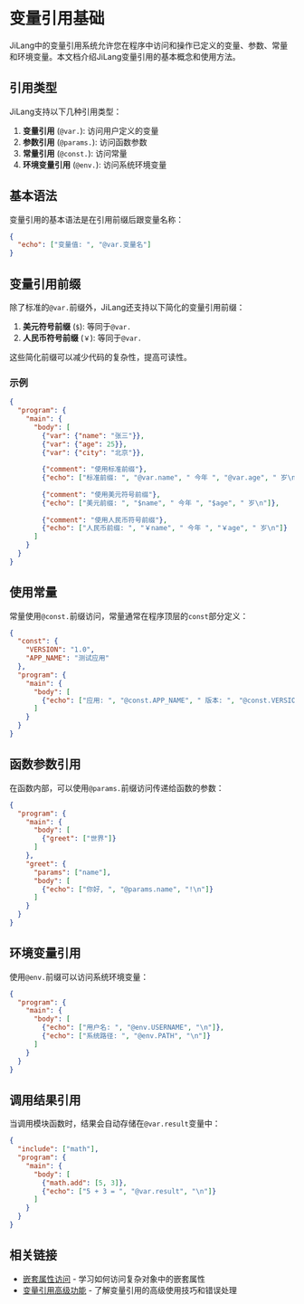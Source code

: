 # 变量引用基础

JiLang中的变量引用系统允许您在程序中访问和操作已定义的变量、参数、常量和环境变量。本文档介绍JiLang变量引用的基本概念和使用方法。

## 引用类型

JiLang支持以下几种引用类型：

1. **变量引用** (`@var.`): 访问用户定义的变量
2. **参数引用** (`@params.`): 访问函数参数
3. **常量引用** (`@const.`): 访问常量
4. **环境变量引用** (`@env.`): 访问系统环境变量

## 基本语法

变量引用的基本语法是在引用前缀后跟变量名称：

```json
{
  "echo": ["变量值: ", "@var.变量名"]
}
```

## 变量引用前缀

除了标准的`@var.`前缀外，JiLang还支持以下简化的变量引用前缀：

1. **美元符号前缀** (`$`): 等同于`@var.`
2. **人民币符号前缀** (`￥`): 等同于`@var.`

这些简化前缀可以减少代码的复杂性，提高可读性。

### 示例

```json
{
  "program": {
    "main": {
      "body": [
        {"var": {"name": "张三"}},
        {"var": {"age": 25}},
        {"var": {"city": "北京"}},
        
        {"comment": "使用标准前缀"},
        {"echo": ["标准前缀: ", "@var.name", " 今年 ", "@var.age", " 岁\n"]},
        
        {"comment": "使用美元符号前缀"},
        {"echo": ["美元前缀: ", "$name", " 今年 ", "$age", " 岁\n"]},
        
        {"comment": "使用人民币符号前缀"},
        {"echo": ["人民币前缀: ", "￥name", " 今年 ", "￥age", " 岁\n"]}
      ]
    }
  }
}
```

## 使用常量

常量使用`@const.`前缀访问，常量通常在程序顶层的`const`部分定义：

```json
{
  "const": {
    "VERSION": "1.0",
    "APP_NAME": "测试应用"
  },
  "program": {
    "main": {
      "body": [
        {"echo": ["应用: ", "@const.APP_NAME", " 版本: ", "@const.VERSION", "\n"]}
      ]
    }
  }
}
```

## 函数参数引用

在函数内部，可以使用`@params.`前缀访问传递给函数的参数：

```json
{
  "program": {
    "main": {
      "body": [
        {"greet": ["世界"]}
      ]
    },
    "greet": {
      "params": ["name"],
      "body": [
        {"echo": ["你好, ", "@params.name", "!\n"]}
      ]
    }
  }
}
```

## 环境变量引用

使用`@env.`前缀可以访问系统环境变量：

```json
{
  "program": {
    "main": {
      "body": [
        {"echo": ["用户名: ", "@env.USERNAME", "\n"]},
        {"echo": ["系统路径: ", "@env.PATH", "\n"]}
      ]
    }
  }
}
```

## 调用结果引用

当调用模块函数时，结果会自动存储在`@var.result`变量中：

```json
{
  "include": ["math"],
  "program": {
    "main": {
      "body": [
        {"math.add": [5, 3]},
        {"echo": ["5 + 3 = ", "@var.result", "\n"]}
      ]
    }
  }
}
```

## 相关链接

- [嵌套属性访问](nested-property-access.zh.md) - 学习如何访问复杂对象中的嵌套属性
- [变量引用高级功能](advanced-variable-references.zh.md) - 了解变量引用的高级使用技巧和错误处理